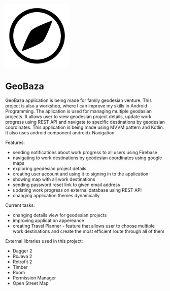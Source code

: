 <img src="https://github.com/KrzysztofMamak/GeoBaza/blob/master/app/src/main/res/drawable/ic_compass.png" width="200" height="200" />
<h1>GeoBaza</h1>

GeoBaza application is being made for family geodesian venture. 
This project is also a workshop, where I can improve my skills in Android Programming.
The aplication is used for managing multiple geodasian projects. 
It allows user to view geodesian project details, update work progress using REST API and navigate to specific destinations by geodesian coordinates.
This application is being made using MVVM pattern and Kotlin. 
It also uses android component androidx Navigation.

Features:
- sending notifications about work progress to all users using Firebase
- navigating to work destinations by geodesian coordinates using google maps
- exploring geodesian project details
- creating user account and using it to signing in to the application
- showing map with all work destinations
- sending password reset link to given email address
- updating work progress on external database using REST API
- changing application themes dynamically

Current tasks:
- changing details view for geodesian projects
- improving application appereance
- creating Travel Planner - feature that allows user to choose multiple work destinations and create the most efficient route through all of them

External libraries used in this project:
- Dagger 2
- RxJava 2
- Retrofit 2
- Timber
- Room
- Permission Manager
- Open Street Map

